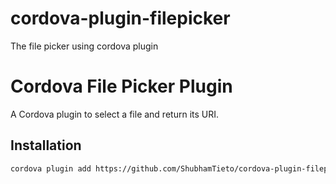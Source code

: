 # cordova-plugin-filepicker
The file picker using cordova plugin

# Cordova File Picker Plugin

A Cordova plugin to select a file and return its URI.

## Installation
```sh
cordova plugin add https://github.com/ShubhamTieto/cordova-plugin-filepicker.git

